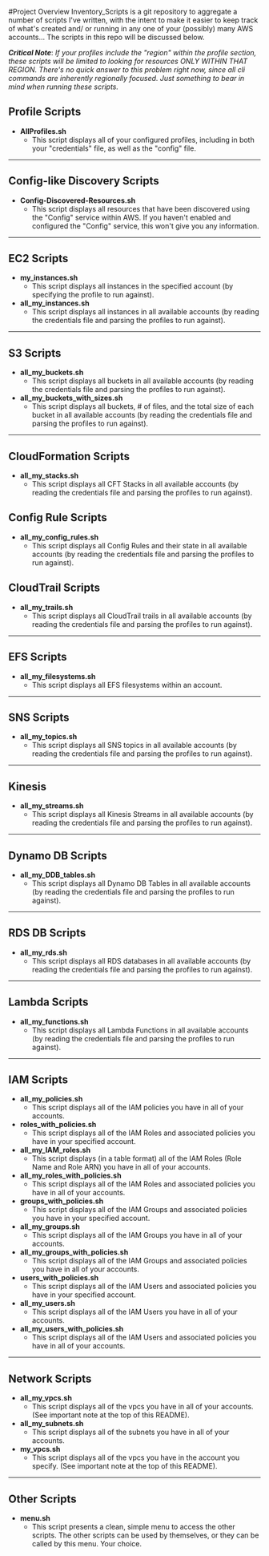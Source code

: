 #Project Overview
Inventory_Scripts is a git repository to aggregate a number of scripts I've written, with the intent to make it easier to keep track of what's created and/ or running in any one of your (possibly) many AWS accounts... The scripts in this repo will be discussed below.

**_Critical Note_**:  *If your profiles include the "region" within the profile section, these scripts will be limited to looking for resources ONLY WITHIN THAT REGION. There's no quick answer to this problem right now, since all cli commands are inherently regionally focused. Just something to bear in mind when running these scripts.*

## Profile Scripts
- **AllProfiles.sh**
    - This script displays all of your configured profiles, including in both your "credentials" file, as well as the "config" file.
---
## Config-like Discovery Scripts
- **Config-Discovered-Resources.sh**
    - This script displays all resources that have been discovered using the "Config" service within AWS. If you haven't enabled and configured the "Config" service, this won't give you any information.
---
## EC2 Scripts
- **my_instances.sh**
    - This script displays all instances in the specified account (by specifying the profile to run against).
- **all_my_instances.sh**
    - This script displays all instances in all available accounts (by reading the credentials file and parsing the profiles to run against).
---
## S3 Scripts
- **all_my_buckets.sh**
    - This script displays all buckets in all available accounts (by reading the credentials file and parsing the profiles to run against).
- **all_my_buckets_with_sizes.sh**
    - This script displays all buckets, # of files, and the total size of each bucket in all available accounts (by reading the credentials file and parsing the profiles to run against).
---
## CloudFormation Scripts
- **all_my_stacks.sh**
    - This script displays all CFT Stacks in all available accounts (by reading the credentials file and parsing the profiles to run against).

## Config Rule Scripts
- **all_my_config_rules.sh**
    - This script displays all Config Rules and their state in all available accounts (by reading the credentials file and parsing the profiles to run against).

## CloudTrail Scripts
- **all_my_trails.sh**
    - This script displays all CloudTrail trails in all available accounts (by reading the credentials file and parsing the profiles to run against).
----
## EFS Scripts
- **all_my_filesystems.sh**
    - This script displays all EFS filesystems within an account.
----
## SNS Scripts
- **all_my_topics.sh**
    - This script displays all SNS topics in all available accounts (by reading the credentials file and parsing the profiles to run against).
---
## Kinesis
- **all_my_streams.sh**
    - This script displays all Kinesis Streams in all available accounts (by reading the credentials file and parsing the profiles to run against).
---
## Dynamo DB Scripts
- **all_my_DDB_tables.sh**
	- This script displays all Dynamo DB Tables in all available accounts (by reading the credentials file and parsing the profiles to run against).
---
## RDS DB Scripts
- **all_my_rds.sh**
	- This script displays all RDS databases in all available accounts (by reading the credentials file and parsing the profiles to run against).
---
## Lambda Scripts
- **all_my_functions.sh**
	- This script displays all Lambda Functions in all available accounts (by reading the credentials file and parsing the profiles to run against).
---
## IAM Scripts
- **all_my_policies.sh**
 	- This script displays all of the IAM policies you have in all of your accounts.
- **roles_with_policies.sh**
	- This script displays all of the IAM Roles and associated policies you have in your specified account.
- **all_my_IAM_roles.sh**
	- This script displays (in a table format) all of the IAM Roles (Role Name and Role ARN) you have in all of your accounts.
- **all_my_roles_with_policies.sh**
	- This script displays all of the IAM Roles and associated policies you have in all of your accounts.
- **groups_with_policies.sh**
	- This script displays all of the IAM Groups and associated policies you have in your specified account.
- **all_my_groups.sh**
	- This script displays all of the IAM Groups you have in all of your accounts.
- **all_my_groups_with_policies.sh**
	- This script displays all of the IAM Groups and associated policies you have in all of your accounts.
- **users_with_policies.sh**
	- This script displays all of the IAM Users and associated policies you have in your specified account.
- **all_my_users.sh**
	- This script displays all of the IAM Users you have in all of your accounts.
- **all_my_users_with_policies.sh**
	- This script displays all of the IAM Users and associated policies you have in all of your accounts.
---
## Network Scripts
- **all_my_vpcs.sh**
 	- This script displays all of the vpcs you have in all of your accounts. (See important note at the top of this README).
- **all_my_subnets.sh**
 	- This script displays all of the subnets you have in all of your accounts.
- **my_vpcs.sh**
 	- This script displays all of the vpcs you have in the account you specify. (See important note at the top of this README).
---
## Other Scripts
- **menu.sh**
	- This script presents a clean, simple menu to access the other scripts. The other scripts can be used by themselves, or they can be called by this menu. Your choice.
